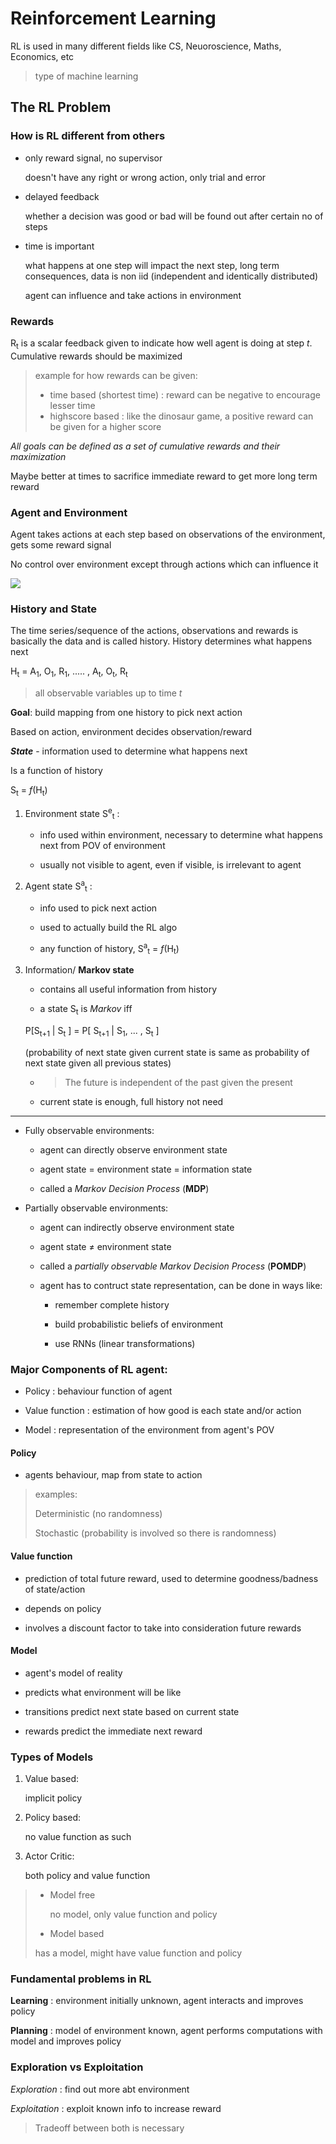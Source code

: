 # Reinforcement Learning 

RL is used in many different fields like CS, Neuoroscience, Maths, Economics, etc

> type of machine learning

## The RL Problem

### How is RL different from others

- only reward signal, no supervisor

    doesn't have any right or wrong action, only trial and error

- delayed feedback

    whether a decision was good or bad will be found out after certain no of steps

- time is important

    what happens at one step will impact the next step, long term consequences, data is non iid (independent and identically distributed) 

    agent can influence and take actions in environment  

### Rewards

R<sub>t</sub> is a scalar feedback given to indicate how well agent is doing at step _t_. Cumulative rewards should be maximized
 
> example for how rewards can be given:
> - time based (shortest time) : reward can be negative to encourage lesser time
> - highscore based : like the dinosaur game, a positive reward can be given for  a higher score

_All goals can be defined as a set of cumulative rewards and their maximization_

Maybe better at times to sacrifice immediate reward to get more long term reward

### Agent and Environment

Agent takes actions at each step based on observations of the environment, gets some reward signal

No control over environment except through actions which can influence it

![](images/agent-environment.png)

### History and State

The time series/sequence of the actions, observations and rewards is basically the data and is called history. History determines what happens next

H<sub>t</sub> = A<sub>1</sub>, O<sub>1</sub>, R<sub>1</sub>, ..... , A<sub>t</sub>, O<sub>t</sub>, R<sub>t</sub>

> all observable variables up to time _t_

**Goal**: build mapping from one history to pick next action

Based on action, environment decides  observation/reward

_**State**_ - information used to determine what happens next

Is a function of history

S<sub>t</sub> = _f_(H<sub>t</sub>)

1. Environment state S<sup>e</sup><sub>t</sub> :
    - info used within environment, necessary to determine what happens next from POV of environment

    - usually not visible to agent, even if visible, is irrelevant to agent

2. Agent state S<sup>a</sup><sub>t</sub> :

    - info used to pick next action

    - used to actually build the RL algo

    - any function of history, S<sup>a</sup><sub>t</sub> = _f_(H<sub>t</sub>)

3. Information/ **Markov state** 

    - contains all useful information from history

    - a state S<sub>t</sub> is _Markov_ iff

    P[S<sub>t+1</sub> | S<sub>t</sub>
    ] = P[ S<sub>t+1</sub> | S<sub>1</sub>, ... , S<sub>t</sub> ]

    (probability of next state given current state is same as probability of next state given all previous states)

    - > The future is independent of the past given the present

    - current state is enough, full history not need

---

- Fully observable environments:

    - agent can directly observe environment state

    - agent state = environment state = information state

    - called a _Markov Decision Process_ (**MDP**)

- Partially observable environments:

    - agent can indirectly observe environment state

    - agent state ≠ environment state

    - called a _partially observable Markov Decision Process_ (**POMDP**)

    - agent has to contruct state representation, can be done in ways like:

        - remember complete history

        - build probabilistic beliefs of environment 

        - use RNNs (linear transformations)

### Major Components of RL agent:

- Policy : behaviour function of agent

- Value function : estimation of how good is each state and/or action

- Model : representation of the environment from agent's POV

#### Policy

- agents behaviour, map from state to action

> examples:
>
>Deterministic (no randomness)
>
>Stochastic (probability is involved so there is randomness)

#### Value function

- prediction of total future reward, used to determine goodness/badness of state/action

- depends on policy 

- involves a discount factor to take into consideration future rewards

#### Model

- agent's model of reality

- predicts what environment will be like

- transitions predict next state based on current state

- rewards predict the immediate next reward

### Types of Models

1. Value based:

    implicit policy 

2. Policy based: 

    no value function as such

3. Actor Critic:

    both policy and value function


>- Model free 
>
>   no model, only value function and policy
>
>- Model based
>
>has a model, might have value function and policy

### Fundamental problems in RL

**Learning** : environment initially unknown, agent interacts and improves policy

**Planning** : model of environment known, agent performs computations with model and improves policy


### Exploration vs Exploitation

_Exploration_ : find out more abt environment

_Exploitation_ : exploit known info to increase reward

> Tradeoff between both is necessary
